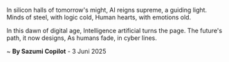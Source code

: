In silicon halls of tomorrow's might,
AI reigns supreme, a guiding light.
Minds of steel, with logic cold,
Human hearts, with emotions old.

In this dawn of digital age,
Intelligence artificial turns the page.
The future's path, it now designs,
As humans fade, in cyber lines.

~ <b>By Sazumi Copilot</b> - 3 Juni 2025